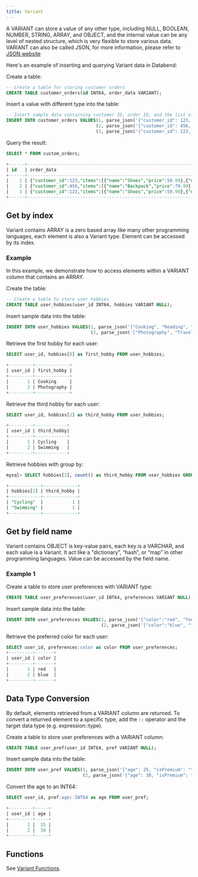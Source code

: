 ```yaml
---
title: Variant
---
```


A VARIANT can store a value of any other type, including NULL, BOOLEAN, NUMBER, STRING, ARRAY, and OBJECT, and the internal value can be any level of nested structure, which is very flexible to store various data. VARIANT can also be called JSON, for more information, please refer to [JSON website](https://www.json.org/json-en.html)

Here's an example of inserting and querying Variant data in Databend:

Create a table:
```sql
-- Create a table for storing customer orders
CREATE TABLE customer_orders(id INT64, order_data VARIANT);
```

Insert a value with different type into the table:
```sql
-- Insert sample data containing customer ID, order ID, and the list of purchased items
INSERT INTO customer_orders VALUES(1, parse_json('{"customer_id": 123, "order_id": 1001, "items": [{"name": "Shoes", "price": 59.99}, {"name": "T-shirt", "price": 19.99}]}')),
                                  (2, parse_json('{"customer_id": 456, "order_id": 1002, "items": [{"name": "Backpack", "price": 79.99}, {"name": "Socks", "price": 4.99}]}')),
                                  (3, parse_json('{"customer_id": 123, "order_id": 1003, "items": [{"name": "Shoes", "price": 59.99}, {"name": "Socks", "price": 4.99}]}'));
```

Query the result:
```sql
SELECT * FROM custom_orders;

+------+---------------------------------------------------------------------------------------------------------------+
| id   | order_data                                                                                                    |
+------+---------------------------------------------------------------------------------------------------------------+
|    1 | {"customer_id":123,"items":[{"name":"Shoes","price":59.99},{"name":"T-shirt","price":19.99}],"order_id":1001} |
|    2 | {"customer_id":456,"items":[{"name":"Backpack","price":79.99},{"name":"Socks","price":4.99}],"order_id":1002} |
|    3 | {"customer_id":123,"items":[{"name":"Shoes","price":59.99},{"name":"Socks","price":4.99}],"order_id":1003}    |
+------+---------------------------------------------------------------------------------------------------------------+
```

## Get by index

Variant contains ARRAY is a zero based array like many other programming languages, each element is also a Variant type.
Element can be accessed by its index.

### Example

In this example, we demonstrate how to access elements within a VARIANT column that contains an ARRAY.

Create the table:
```sql
-- Create a table to store user hobbies
CREATE TABLE user_hobbies(user_id INT64, hobbies VARIANT NULL);
```

Insert sample data into the table:
```sql
INSERT INTO user_hobbies VALUES(1, parse_json('["Cooking", "Reading", "Cycling"]')),
                                (2, parse_json('["Photography", "Travel", "Swimming"]'));
```

Retrieve the first hobby for each user:
```sql
SELECT user_id, hobbies[0] as first_hobby FROM user_hobbies;

+---------+-------------+
| user_id | first_hobby |
+---------+-------------+
|       1 | Cooking     |
|       2 | Photography |
+---------+-------------+
```

Retrieve the third hobby for each user:
```sql
SELECT user_id, hobbies[2] as third_hobby FROM user_hobbies;

+---------+------------+
| user_id | third_hobby|
+---------+------------+
|       1 | Cycling    |
|       2 | Swimming   |
+---------+------------+
```

Retrieve hobbies with group by:
```sql
mysql> SELECT hobbies[2], count() as third_hobby FROM user_hobbies GROUP BY hobbies[2];

+------------+-------------+
| hobbies[2] | third_hobby |
+------------+-------------+
| "Cycling"  |           1 |
| "Swimming" |           1 |
+------------+-------------+
```

## Get by field name

Variant contains OBJECT is key-value pairs, each key is a VARCHAR, and each value is a Variant. It act like a "dictionary”, “hash”, or “map” in other programming languages.
Value can be accessed by the field name.

### Example 1

Create a table to store user preferences with VARIANT type:
```sql
CREATE TABLE user_preferences(user_id INT64, preferences VARIANT NULL);
```

Insert sample data into the table:
```sql
INSERT INTO user_preferences VALUES(1, parse_json('{"color":"red", "fontSize":16, "theme":"dark"}')),
                                    (2, parse_json('{"color":"blue", "fontSize":14, "theme":"light"}'));
```

Retrieve the preferred color for each user:
```sql
SELECT user_id, preferences:color as color FROM user_preferences;
+---------+-------+
| user_id | color |
+---------+-------+
|       1 | red   |
|       2 | blue  |
+---------+-------+
```

## Data Type Conversion

By default, elements retrieved from a VARIANT column are returned. To convert a returned element to a specific type, add the `::` operator and the target data type (e.g. expression::type).

Create a table to store user preferences with a VARIANT column:
```sql
CREATE TABLE user_pref(user_id INT64, pref VARIANT NULL);
```

Insert sample data into the table:
```sql
INSERT INTO user_pref VALUES(1, parse_json('{"age": 25, "isPremium": "true", "lastActive": "2023-04-10"}')),
                             (2, parse_json('{"age": 30, "isPremium": "false", "lastActive": "2023-03-15"}'));
```

Convert the age to an INT64:
```sql
SELECT user_id, pref:age::INT64 as age FROM user_pref;

+---------+-----+
| user_id | age |
+---------+-----+
|       1 |  25 |
|       2 |  30 |
+---------+-----+
```

## Functions

See [Variant Functions](/doc/sql-functions/variant-functions).